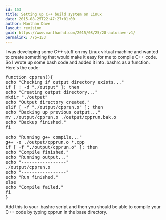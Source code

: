 ```yaml
---
id: 153
title: Setting up C++ build system on Linux
date: 2015-08-25T22:47:27+01:00
author: Manthan Dave
layout: revision
guid: https://www.manthanhd.com/2015/08/25/28-autosave-v1/
permalink: /?p=153
---
```

I was developing some C++ stuff on my Linux virtual machine and wanted to create something that would make it easy for me to compile C++ code. So I wrote up some bash code and added it into .bashrc as a function. Here's the code:
<pre class="lang:bash">function cpprun(){
echo "Checking if output directory exists..."
if [ ! -d "./output" ]; then
echo "Creating output directory..."
mkdir "./output"
echo "Output directory created."
elif [ -f "./output/cpprun.o" ]; then
echo "Backing up previous output..."
mv ./output/cpprun.o ./output/cpprun.bak.o
echo "Backup finished."
fi

echo "Running g++ compile..."
g++ -o ./output/cpprun.o *.cpp
if [ -f "./output/cpprun.o" ]; then
echo "Compile finished."
echo "Running output..."
echo "-----------------"
./output/cpprun.o
echo "-----------------"
echo "Run finished."
else
echo "Compile failed."
fi
}
</pre>
<div></div>
<div>Add this to your .bashrc script and then you should be able to compile your C++ code by typing cpprun in the base directory.</div>